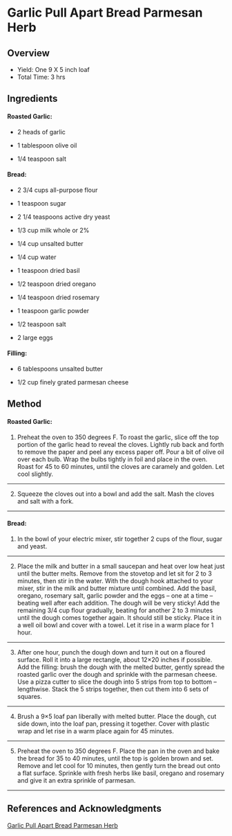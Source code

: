 # Garlic Pull Apart Bread Parmesan Herb

## Overview

- Yield: One 9 X 5 inch loaf
- Total Time: 3 hrs

## Ingredients

#### Roasted Garlic:

- 2 heads of garlic

- 1 tablespoon olive oil

- 1/4 teaspoon salt

#### Bread:

- 2 3/4 cups all-purpose flour

- 1 teaspoon sugar

- 2 1/4 teaspoons active dry yeast

- 1/3 cup milk whole or 2%

- 1/4 cup unsalted butter

- 1/4 cup water

- 1 teaspoon dried basil

- 1/2 teaspoon dried oregano

- 1/4 teaspoon dried rosemary

- 1 teaspoon garlic powder

- 1/2 teaspoon salt

- 2 large eggs

#### Filling:

- 6 tablespoons unsalted butter

- 1/2 cup finely grated parmesan cheese

## Method

#### Roasted Garlic:

1. Preheat the oven to 350 degrees F. To roast the garlic, slice off the top portion of the garlic head to reveal the cloves. Lightly rub back and forth to remove the paper and peel any excess paper off. Pour a bit of olive oil over each bulb. Wrap the bulbs tightly in foil and place in the oven. Roast for 45 to 60 minutes, until the cloves are caramely and golden. Let cool slightly.
---
2. Squeeze the cloves out into a bowl and add the salt. Mash the cloves and salt with a fork.
---

#### Bread:

1. In the bowl of your electric mixer, stir together 2 cups of the flour, sugar and yeast.
---
2. Place the milk and butter in a small saucepan and heat over low heat just until the butter melts. Remove from the stovetop and let sit for 2 to 3 minutes, then stir in the water. With the dough hook attached to your mixer, stir in the milk and butter mixture until combined. Add the basil, oregano, rosemary salt, garlic powder and the eggs – one at a time – beating well after each addition. The dough will be very sticky! Add the remaining 3/4 cup flour gradually, beating for another 2 to 3 minutes until the dough comes together again. It should still be sticky. Place it in a well oil bowl and cover with a towel. Let it rise in a warm place for 1 hour.
---
3. After one hour, punch the dough down and turn it out on a floured surface. Roll it into a large rectangle, about 12×20 inches if possible. Add the filling: brush the dough with the melted butter, gently spread the roasted garlic over the dough and sprinkle with the parmesan cheese. Use a pizza cutter to slice the dough into 5 strips from top to bottom – lengthwise. Stack the 5 strips together, then cut them into 6 sets of squares.
---
4. Brush a 9×5 loaf pan liberally with melted butter. Place the dough, cut side down, into the loaf pan, pressing it together. Cover with plastic wrap and let rise in a warm place again for 45 minutes.
---
5. Preheat the oven to 350 degrees F. Place the pan in the oven and bake the bread for 35 to 40 minutes, until the top is golden brown and set. Remove and let cool for 10 minutes, then gently turn the bread out onto a flat surface. Sprinkle with fresh herbs like basil, oregano and rosemary and give it an extra sprinkle of parmesan.
---

## References and Acknowledgments

[Garlic Pull Apart Bread Parmesan Herb](http://www.howsweeteats.com/2017/09/garlic-pull-apart-bread-parmesan-herb/)
